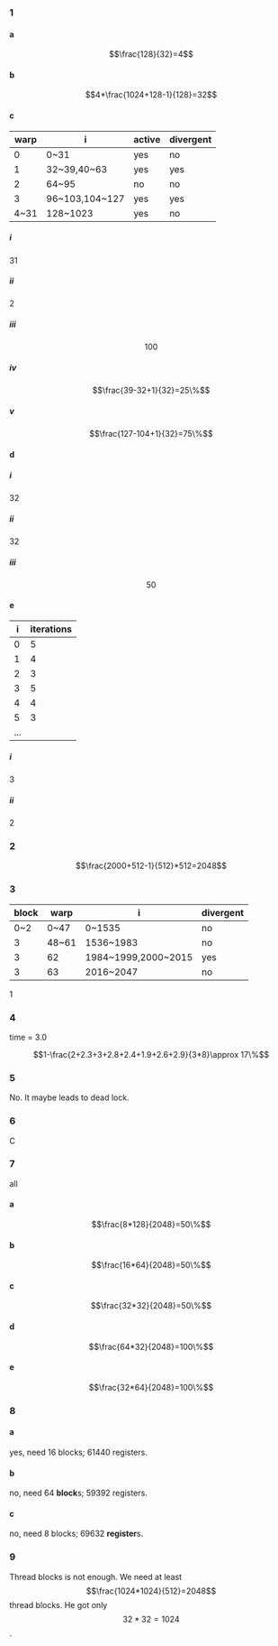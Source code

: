 ### 1

#### a

$$\frac{128}{32}=4$$

#### b

$$4*\frac{1024+128-1}{128}=32$$

#### c

| warp | i                | active | divergent |
| ---- | ---------------- | ------ | --------- |
| 0    | 0~31             | yes    | no        |
| 1    | 32\~39,40\~63    | yes    | yes       |
| 2    | 64~95            | no     | no        |
| 3    | 96\~103,104\~127 | yes    | yes       |
| 4~31 | 128~1023         | yes    | no        |

##### i

31

##### ii

2

##### iii

$$100%$$

##### iv

$$\frac{39-32+1}{32}=25\%$$

##### v

$$\frac{127-104+1}{32}=75\%$$

#### d

##### i

32

##### ii

32

##### iii

$$50%$$

#### e

| i    | iterations |
| ---- | ---------- |
| 0    | 5          |
| 1    | 4          |
| 2    | 3          |
| 3    | 5          |
| 4    | 4          |
| 5    | 3          |
| ...  |            |

##### i

3

##### ii

2

### 2

$$\frac{2000+512-1}{512}*512=2048$$

### 3

| block | warp  | i                     | divergent |
| ----- | ----- | --------------------- | --------- |
| 0~2   | 0~47  | 0~1535                | no        |
| 3     | 48~61 | 1536~1983             | no        |
| 3     | 62    | 1984\~1999,2000\~2015 | yes       |
| 3     | 63    | 2016~2047             | no        |

1

### 4

time = 3.0

$$1-\frac{2+2.3+3+2.8+2.4+1.9+2.6+2.9}{3*8}\approx 17\%$$

### 5

No. It maybe leads to dead lock.

### 6

C

### 7

all

#### a

$$\frac{8*128}{2048}=50\%$$

#### b

$$\frac{16*64}{2048}=50\%$$

#### c

$$\frac{32*32}{2048}=50\%$$

#### d

$$\frac{64*32}{2048}=100\%$$

#### e

$$\frac{32*64}{2048}=100\%$$

### 8

#### a

yes, need 16 blocks; 61440 registers.

#### b

no, need 64 **block**s; 59392 registers.

#### c

no, need 8 blocks; 69632 **register**s.

### 9

Thread blocks is not enough. We need at least $$\frac{1024*1024}{512}=2048$$ thread blocks. He got only $$32*32=1024$$.
